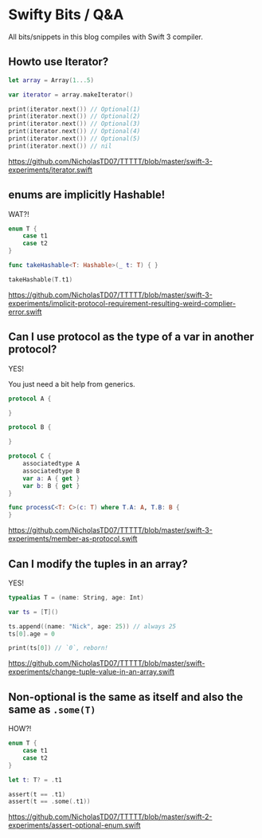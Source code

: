 # Swifty Bits / Q&A

All bits/snippets in this blog compiles with Swift 3 compiler.

## Howto use Iterator?

```swift
let array = Array(1...5)

var iterator = array.makeIterator()

print(iterator.next()) // Optional(1)
print(iterator.next()) // Optional(2)
print(iterator.next()) // Optional(3)
print(iterator.next()) // Optional(4)
print(iterator.next()) // Optional(5)
print(iterator.next()) // nil
```

https://github.com/NicholasTD07/TTTTT/blob/master/swift-3-experiments/iterator.swift

## enums are implicitly Hashable!

WAT?!

```swift
enum T {
    case t1
    case t2
}

func takeHashable<T: Hashable>(_ t: T) { }

takeHashable(T.t1)
```

https://github.com/NicholasTD07/TTTTT/blob/master/swift-3-experiments/implicit-protocol-requirement-resulting-weird-complier-error.swift

## Can I use protocol as the type of a var in another protocol?

YES!

You just need a bit help from generics.

```swift
protocol A {

}

protocol B {

}

protocol C {
    associatedtype A
    associatedtype B
    var a: A { get }
    var b: B { get }
}

func processC<T: C>(c: T) where T.A: A, T.B: B {
}
```

https://github.com/NicholasTD07/TTTTT/blob/master/swift-3-experiments/member-as-protocol.swift

## Can I modify the tuples in an array?

YES!

```swift
typealias T = (name: String, age: Int)

var ts = [T]()

ts.append((name: "Nick", age: 25)) // always 25
ts[0].age = 0

print(ts[0]) // `0`, reborn!
```

https://github.com/NicholasTD07/TTTTT/blob/master/swift-experiments/change-tuple-value-in-an-array.swift

## Non-optional is the same as itself and also the same as `.some(T)`

HOW?!

```swift
enum T {
    case t1
    case t2
}

let t: T? = .t1

assert(t == .t1)
assert(t == .some(.t1))
```

https://github.com/NicholasTD07/TTTTT/blob/master/swift-2-experiments/assert-optional-enum.swift
